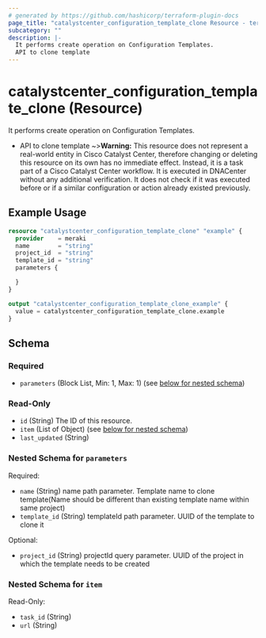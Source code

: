 ```yaml
---
# generated by https://github.com/hashicorp/terraform-plugin-docs
page_title: "catalystcenter_configuration_template_clone Resource - terraform-provider-catalystcenter"
subcategory: ""
description: |-
  It performs create operation on Configuration Templates.
  API to clone template
---
```


# catalystcenter_configuration_template_clone (Resource)

It performs create operation on Configuration Templates.

- API to clone template
~>**Warning:**
This resource does not represent a real-world entity in Cisco Catalyst Center, therefore changing or deleting this resource on its own has no immediate effect.
Instead, it is a task part of a Cisco Catalyst Center workflow. It is executed in DNACenter without any additional verification. It does not check if it was executed before or if a similar configuration or action already existed previously.

## Example Usage

```terraform
resource "catalystcenter_configuration_template_clone" "example" {
  provider    = meraki
  name        = "string"
  project_id  = "string"
  template_id = "string"
  parameters {

  }
}

output "catalystcenter_configuration_template_clone_example" {
  value = catalystcenter_configuration_template_clone.example
}
```

<!-- schema generated by tfplugindocs -->
## Schema

### Required

- `parameters` (Block List, Min: 1, Max: 1) (see [below for nested schema](#nestedblock--parameters))

### Read-Only

- `id` (String) The ID of this resource.
- `item` (List of Object) (see [below for nested schema](#nestedatt--item))
- `last_updated` (String)

<a id="nestedblock--parameters"></a>
### Nested Schema for `parameters`

Required:

- `name` (String) name path parameter. Template name to clone template(Name should be different than existing template name within same project)
- `template_id` (String) templateId path parameter. UUID of the template to clone it

Optional:

- `project_id` (String) projectId query parameter. UUID of the project in which the template needs to be created


<a id="nestedatt--item"></a>
### Nested Schema for `item`

Read-Only:

- `task_id` (String)
- `url` (String)
